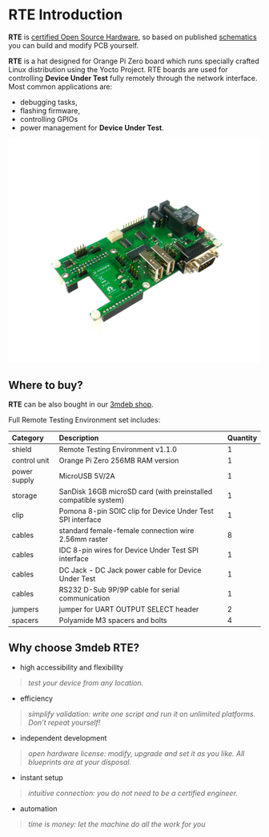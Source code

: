 # RTE Introduction

**RTE** is
[certified Open Source Hardware](https://certification.oshwa.org/pl000003.html),
so based on published
[schematics](https://github.com/3mdeb/rte-schematics)
you can build and modify PCB yourself.

**RTE** is a hat designed for Orange Pi Zero board which runs specially crafted
Linux distribution using the Yocto Project. RTE boards are used for controlling
**Device Under Test** fully remotely through the network interface. Most common
applications are:

* debugging tasks,
* flashing firmware,
* controlling GPIOs
* power management for **Device Under Test**.

![](../../images/rte-v1.1.0-trans.png)

## Where to buy?

**RTE** can be also bought in our [3mdeb shop](https://3mdeb.com/shop/open-source-hardware/open-source-hardware-3mdeb/rte/).

Full Remote Testing Environment set includes:

| Category     | Description                                                     | Quantity |
|:-------------|:----------------------------------------------------------------|:---------|
| shield       | Remote Testing Environment v1.1.0                               | 1        |
| control unit | Orange Pi Zero 256MB RAM version                                | 1        |
| power supply | MicroUSB 5V/2A                                                  | 1        |
| storage      | SanDisk 16GB microSD card (with preinstalled compatible system) | 1        |
| clip         | Pomona 8-pin SOIC clip for Device Under Test SPI interface      | 1        |
| cables       | standard female-female connection wire 2.56mm raster            | 8        |
| cables       | IDC 8-pin wires for Device Under Test SPI interface             | 1        |
| cables       | DC Jack - DC Jack power cable for Device Under Test             | 1        |
| cables       | RS232 D-Sub 9P/9P cable for serial communication                | 1        |
| jumpers      | jumper for UART OUTPUT SELECT header                            | 2        |
| spacers      | Polyamide M3 spacers and bolts                                  | 4        |

## Why choose 3mdeb RTE?

* high accessibility and flexibility
> *test your device from any location.*

* efficiency
> *simplify validation: write one script and run it on unlimited platforms.
  Don’t repeat yourself!*

* independent development
> *open hardware license: modify, upgrade and set it as you like. All blueprints
  are at your disposal.*

* instant setup
> *intuitive connection: you do not need to be a certified engineer.*

* automation
> *time is money: let the machine do all the work for you*

